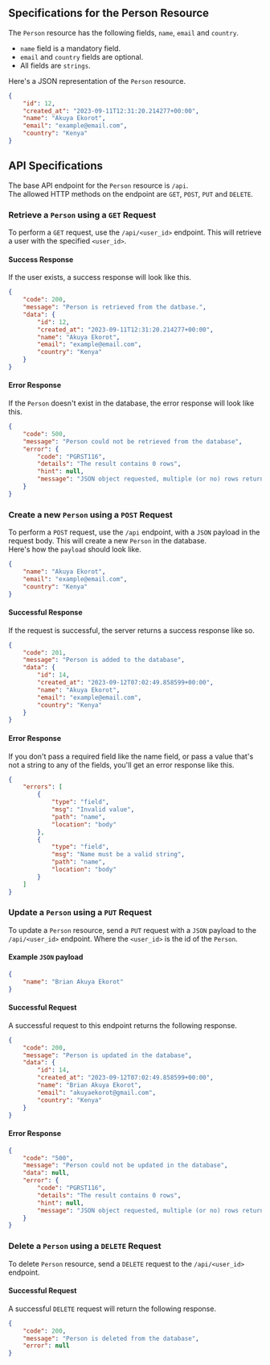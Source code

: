 ## Specifications for the Person Resource

The `Person` resource has the following fields, `name`, `email` and `country`.

- `name` field is a mandatory field.
- `email` and `country` fields are optional.
- All fields are `strings`.

Here's a JSON representation of the `Person` resource.

```json
{
	"id": 12,
	"created_at": "2023-09-11T12:31:20.214277+00:00",
	"name": "Akuya Ekorot",
	"email": "example@email.com",
	"country": "Kenya"
}
```

## API Specifications

The base API endpoint for the `Person` resource is `/api`.
<br />
The allowed HTTP methods on the endpoint are `GET`, `POST`, `PUT` and `DELETE`.

### Retrieve a `Person` using a `GET` Request

To perform a `GET` request, use the `/api/<user_id>` endpoint. This will retrieve a user with the specified `<user_id>`.

#### Success Response

If the user exists, a success response will look like this.

```json
{
	"code": 200,
	"message": "Person is retrieved from the datbase.",
	"data": {
		"id": 12,
		"created_at": "2023-09-11T12:31:20.214277+00:00",
		"name": "Akuya Ekorot",
		"email": "example@email.com",
		"country": "Kenya"
	}
}
```

#### Error Response

If the `Person` doesn't exist in the database, the error response will look like this.

```json
{
	"code": 500,
	"message": "Person could not be retrieved from the database",
	"error": {
		"code": "PGRST116",
		"details": "The result contains 0 rows",
		"hint": null,
		"message": "JSON object requested, multiple (or no) rows returned"
	}
}
```

### Create a new `Person` using a `POST` Request

To perform a `POST` request, use the `/api` endpoint, with a `JSON` payload in the request body. This will create a new `Person` in the database.
<br />
Here's how the `payload` should look like.

```json
{
	"name": "Akuya Ekorot",
	"email": "example@email.com",
	"country": "Kenya"
}
```

#### Successful Response

If the request is successful, the server returns a success response like so.

```json
{
	"code": 201,
	"message": "Person is added to the database",
	"data": {
		"id": 14,
		"created_at": "2023-09-12T07:02:49.858599+00:00",
		"name": "Akuya Ekorot",
		"email": "example@email.com",
		"country": "Kenya"
	}
}
```

#### Error Response

If you don't pass a required field like the name field, or pass a value that's not a string to any of the fields, you'll get an error response like this.

```json
{
	"errors": [
		{
			"type": "field",
			"msg": "Invalid value",
			"path": "name",
			"location": "body"
		},
		{
			"type": "field",
			"msg": "Name must be a valid string",
			"path": "name",
			"location": "body"
		}
	]
}
```

### Update a `Person` using a `PUT` Request

To update a `Person` resource, send a `PUT` request with a `JSON` payload to the `/api/<user_id>` endpoint. Where the `<user_id>` is the id of the `Person`.

#### Example `JSON` payload

```json
{
	"name": "Brian Akuya Ekorot"
}
```

#### Successful Request

A successful request to this endpoint returns the following response.

```json
{
	"code": 200,
	"message": "Person is updated in the database",
	"data": {
		"id": 14,
		"created_at": "2023-09-12T07:02:49.858599+00:00",
		"name": "Brian Akuya Ekorot",
		"email": "akuyaekorot@gmail.com",
		"country": "Kenya"
	}
}
```

#### Error Response

```json
{
	"code": "500",
	"message": "Person could not be updated in the database",
	"data": null,
	"error": {
		"code": "PGRST116",
		"details": "The result contains 0 rows",
		"hint": null,
		"message": "JSON object requested, multiple (or no) rows returned"
	}
}
```

### Delete a `Person` using a `DELETE` Request

To delete `Person` resource, send a `DELETE` request to the `/api/<user_id>` endpoint.

#### Successful Request

A successful `DELETE` request will return the following response.

```json
{
	"code": 200,
	"message": "Person is deleted from the database",
	"error": null
}
```

